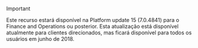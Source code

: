 > [!IMPORTANT]
> Este recurso estará disponível na Platform update 15 (7.0.4841) para o Finance and Operations ou posterior. Esta atualização está disponível atualmente para clientes direcionados, mas ficará disponível para todos os usuários em junho de 2018.
